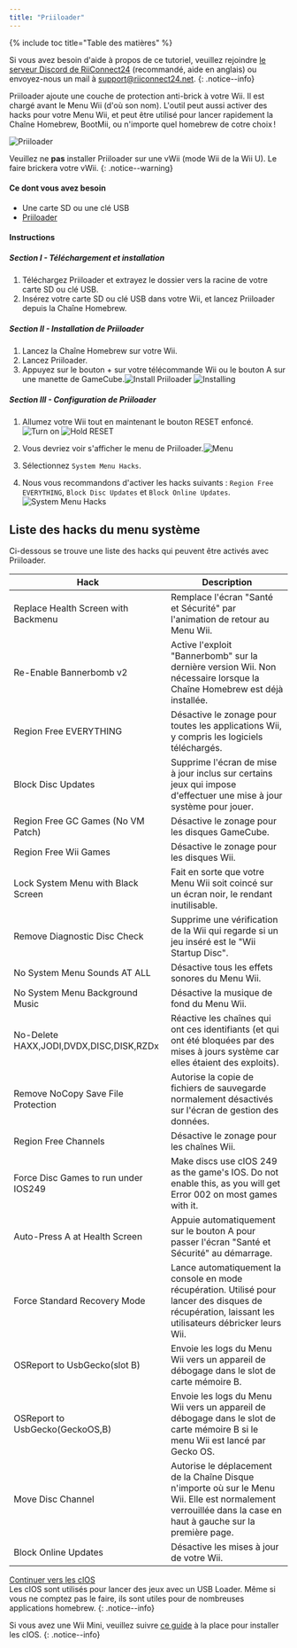 ```yaml
---
title: "Priiloader"
---
```


{% include toc title="Table des matières" %}

Si vous avez besoin d'aide à propos de ce tutoriel, veuillez rejoindre [le serveur Discord de RiiConnect24](https://discord.gg/b4Y7jfD) (recommandé, aide en anglais) ou envoyez-nous un mail à [support@riiconnect24.net](mailto:support@riiconnect24.net).
{: .notice--info}

Priiloader ajoute une couche de protection anti-brick à votre Wii. Il est chargé avant le Menu Wii (d'où son nom). L'outil peut aussi activer des hacks pour votre Menu Wii, et peut être utilisé pour lancer rapidement la Chaîne Homebrew, BootMii, ou n'importe quel homebrew de cotre choix !

![Priiloader](/images/priiloader.jpg)

Veuillez ne **pas** installer Priiloader sur une vWii (mode Wii de la Wii U). Le faire brickera votre vWii.
{: .notice--warning}

#### Ce dont vous avez besoin
* Une carte SD ou une clé USB
* [Priiloader](/assets/files/Priiloader_v0_8_2.zip)

#### Instructions
##### Section I - Téléchargement et installation

1. Téléchargez Priiloader et extrayez le dossier vers la racine de votre carte SD ou clé USB.
2. Insérez votre carte SD ou clé USB dans votre Wii, et lancez Priiloader depuis la Chaîne Homebrew.

##### Section II - Installation de Priiloader

1. Lancez la Chaîne Homebrew sur votre Wii.
2. Lancez Priiloader.
3. Appuyez sur le bouton + sur votre télécommande Wii ou le bouton A sur une manette de GameCube.![Install Priiloader](/images/Priiloader/2.png) ![Installing](/images/Priiloader/3.png)

##### Section III - Configuration de Priiloader

1. Allumez votre Wii tout en maintenant le bouton RESET enfoncé.![Turn on](/images/Priiloader/5.jpg) ![Hold RESET](/images/Priiloader/4.jpg)

2. Vous devriez voir s'afficher le menu de Priiloader.![Menu](/images/Priiloader/6.png)
3. Sélectionnez `System Menu Hacks`.
4. Nous vous recommandons d'activer les hacks suivants : `Region Free EVERYTHING`, `Block Disc Updates` et `Block Online Updates`. ![System Menu Hacks](/images/Priiloader/7.png)

## Liste des hacks du menu système

Ci-dessous se trouve une liste des hacks qui peuvent être activés avec Priiloader.

| Hack                                    | Description                                                                                                                                                    |
| --------------------------------------- | -------------------------------------------------------------------------------------------------------------------------------------------------------------- |
| Replace Health Screen with Backmenu     | Remplace l'écran "Santé et Sécurité" par l'animation de retour au Menu Wii.                                                                                    |
| Re-Enable Bannerbomb v2                 | Active l'exploit "Bannerbomb" sur la dernière version Wii. Non nécessaire lorsque la Chaîne Homebrew est déjà installée.                                       |
| Region Free EVERYTHING                  | Désactive le zonage pour toutes les applications Wii, y compris les logiciels téléchargés.                                                                     |
| Block Disc Updates                      | Supprime l'écran de mise à jour inclus sur certains jeux qui impose d'effectuer une mise à jour système pour jouer.                                            |
| Region Free GC Games (No VM Patch)      | Désactive le zonage pour les disques GameCube.                                                                                                                 |
| Region Free Wii Games                   | Désactive le zonage pour les disques Wii.                                                                                                                      |
| Lock System Menu with Black Screen      | Fait en sorte que votre Menu Wii soit coincé sur un écran noir, le rendant inutilisable.                                                                       |
| Remove Diagnostic Disc Check            | Supprime une vérification de la Wii qui regarde si un jeu inséré est le "Wii Startup Disc".                                                                    |
| No System Menu Sounds AT ALL            | Désactive tous les effets sonores du Menu Wii.                                                                                                                 |
| No System Menu Background Music         | Désactive la musique de fond du Menu Wii.                                                                                                                      |
| No-Delete HAXX,JODI,DVDX,DISC,DISK,RZDx | Réactive les chaînes qui ont ces identifiants (et qui ont été bloquées par des mises à jours système car elles étaient des exploits).                          |
| Remove NoCopy Save File Protection      | Autorise la copie de fichiers de sauvegarde normalement désactivés sur l'écran de gestion des données.                                                         |
| Region Free Channels                    | Désactive le zonage pour les chaînes Wii.                                                                                                                      |
| Force Disc Games to run under IOS249    | Make discs use cIOS 249 as the game's IOS. Do not enable this, as you will get Error 002 on most games with it.                                                |
| Auto-Press A at Health Screen           | Appuie automatiquement sur le bouton A pour passer l'écran "Santé et Sécurité" au démarrage.                                                                   |
| Force Standard Recovery Mode            | Lance automatiquement la console en mode récupération. Utilisé pour lancer des disques de récupération, laissant les utilisateurs débricker leurs Wii.         |
| OSReport to UsbGecko(slot B)            | Envoie les logs du Menu Wii vers un appareil de débogage dans le slot de carte mémoire B.                                                                      |
| OSReport to UsbGecko(GeckoOS,B)         | Envoie les logs du Menu Wii vers un appareil de débogage dans le slot de carte mémoire B si le menu Wii est lancé par Gecko OS.                                |
| Move Disc Channel                       | Autorise le déplacement de la Chaîne Disque n'importe où sur le Menu Wii. Elle est normalement verrouillée dans la case en haut à gauche sur la première page. |
| Block Online Updates                    | Désactive les mises à jour de votre Wii.                                                                                                                       |

[Continuer vers les cIOS](cios)<br> Les cIOS sont utilisés pour lancer des jeux avec un USB Loader. Même si vous ne comptez pas le faire, ils sont utiles pour de nombreuses applications homebrew.
{: .notice--info}

Si vous avez une Wii Mini, veuillez suivre [ce guide](cios-mini) à la place pour installer les cIOS.
{: .notice--info}
